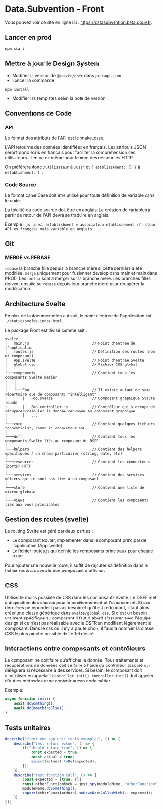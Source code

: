 # Data.Subvention - Front

Vous pouvez voir ce site en ligne ici : https://datasubvention.beta.gouv.fr.

## Lancer en prod

```
npm start
```

## Mettre à jour le Design System

-   Modifier la version de `@gouvfr/dsfr` dans `package.json`
-   Lancer la commande

```
npm install
```

-   Modifier les templates selon la note de version

## Conventions de Code

### API

Le format des attributs de l'API est le snake_case.

L'API retourne des données identifiées en français. Les attributs JSON seront donc écris en français pour faciliter la compréhension des utilisateurs. Il en va de même pour le nom des ressources HTTP.

On préférera donc `/utilisateur` à `/user` et `{ etablissement: [] }` à `establishment: []`.

### Code Source

Le format camelCase doit être utilisé pour toute définition de variable dans le code.

La totalité du code source doit être en anglais. La création de variables à partir de retour de l'API devra se traduire en anglais.

Exemple : `js const establishment = association.etablissement // retour API en français mais variable en anglais `

## Git

### MERGE vs REBASE

`rebase` la branche fille depuis la branche mère si cette dernière a été modifiée.
`merge` uniquement pour fusionner develop dans main et main dans PROD.
Les `hotfix` sont à merger sur la branche mère. Les branches filles doivent ensuite se `rebase` depuis leur branche mère pour récupérer la modification.

## Architecture Svelte

En plus de la documentation qui suit, le point d'entrée de l'application est `./static/svelte-index.html`.

Le package Front est divisé comme suit :

```
svelte
│   main.js                             // Point d'entrée de l'application
│   routes.js                           // Définition des routes (nom et composant)
│   App.svelte                          // Point d'entrée Svelte
│   global.css                          // Fichier CSS global
│
└───components                          // Contient tous les composants Svelte métier
│   │
│   │
│   └───Foo                             // Il existe autant de sous répertoire que de composants "intelligent"
│       │   Foo.svelte                  // Composant graphique Svelte (dumb)
│       │   Foo.controller.js           // Contrôleur qui s'occupe de récupérer/calculer la donnée renvoyée au composant graphique
│       │   ...
│
└───core                                // Contient quelques fichiers "essentiels", comme le connecteur SSE
│
└───dsfr                                // Contient tous les composants Svelte liés au composant du DSFR
│
└───helpers                             // Contient des helpers spécifiques à un champ particulier (string, date, etc)
│
└───resources                           // Contient les connecteurs (ports) HTTP
│
└───services                            // Contient des services métiers qui ne sont pas liés à un composant
│
└───store                               // Contient une liste de stores globaux
│
└───views                               // Contient les composants liés aux vues principales
```

## Gestion des routes (svelte)

Le routing Svelte est géré par deux parties :

-   Le composant Router, implémenter dans le composant principal de l'application (App.svelte)
-   Le fichier routes.js qui définie les composants principaux pour chaque route

Pour ajouter une nouvelle route, il suffit de rajouter sa définition dans le fichier routes.js avec le bon composant à afficher.

## CSS

Utiliser le moins possible de CSS dans les composants Svelte. Le DSFR met à disposition des classes pour le positionnement et l'espacement. Si ces dernières ne répondent pas au besoin et qu'il est redondant, il faut alors créer une classe générique dans `svelte/global.css`. Si c'est un besoin vraiment spécifique au composant il faut d'abord s'assurer avec l'équipe design si ce n'est pas réalisable avec le DSFR en modifiant légèrement le composant. Dans le cas ou il n'y a pas le choix, il faudra nommer la classe CSS le plus proche possible de l'effet désiré.

## Interactions entre composants et contrôleurs

Le composant ne doit faire qu'afficher la donnée. Tous traitements et récupérations de données doit se faire à l'aide du contrôleur associé qui délèguera si nécessaire à des services.
Si besoin, le composant doit s'initialiser en appelant `controller.init()`.
`controller.init()` doit appeler d'autres méthodes et ne contenir aucun code métier.

Exemple:

```js
async function init() {
    await doSomthing();
    await doSomethingElse();
}
```

## Tests unitaires

```js
describe("front end app unit tests examples", () => {
    describe("test return value", () => {
        it("should return true", () => {
            const expected = true;
            const actual = true;
            expect(actual).toBe(expected);
        });
    });
    describe("test fonction call", () => {
        const expected = [true, {}];
        const otherFunctionMock = jest.spy(moduleName, "otherFunction");
        moduleName.doSomething();
        expect(otherFunctionMock).toHaveBeenCalledWith(...expected);
    });
});
```
